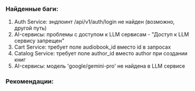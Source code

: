 ### Найденные баги:
1. Auth Service: эндпоинт /api/v1/auth/login не найден (возможно, другой путь)
2. AI-сервисы: проблемы с доступом к LLM сервисам - "Доступ к LLM сервису запрещен"
3. Cart Service: требует поле audiobook_id вместо id в запросах
4. Catalog Service: требует поле author_id вместо author при создании книг
5. AI-сервисы: модель 'google/gemini-pro' не найдена в LLM сервисе

### Рекомендации:




